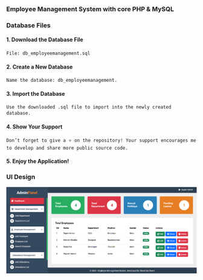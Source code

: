 ### Employee Management System with core PHP & MySQL

### Database Files

#### 1. Download the Database File

    File: db_employeemanagement.sql

#### 2. Create a New Database
    Name the database: db_employeemanagement.

#### 3. Import the Database
    Use the downloaded .sql file to import into the newly created database.

#### 4. Show Your Support
    Don’t forget to give a ⭐ on the repository! Your support encourages me to develop and share more public source code.

#### 5. Enjoy the Application!

### UI Design
<img src="./ui-design/dashboard-design.jpg" alt="Employee Management System with core PHP & MySQL">
